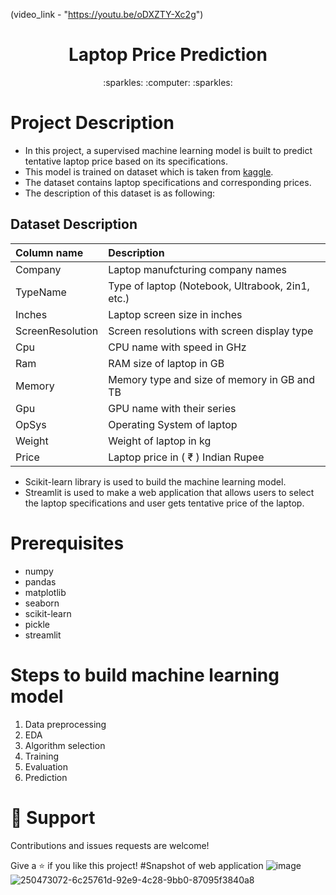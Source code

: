 (video_link - "https://youtu.be/oDXZTY-Xc2g")

<h1 align="center"> Laptop Price Prediction </h1>

<p align="center">:sparkles: :computer: :sparkles:</p>

# Project Description

- In this project, a supervised machine learning model is built to predict tentative laptop price based on its specifications.
- This model is trained on dataset which is taken from [kaggle](https://www.kaggle.com/datasets/aggle6666/laptop-price-prediction-dataset).
- The dataset contains laptop specifications and corresponding prices.
- The description of this dataset is as following:

## Dataset Description
| Column name      | Description                                                |
| :----------------| :----------------------------------------------------------|
| Company          | Laptop manufcturing company names                          |
| TypeName         | Type of laptop (Notebook, Ultrabook, 2in1, etc.) |
| Inches           | Laptop screen size in inches                               |
| ScreenResolution | Screen resolutions with screen display type                |
| Cpu              | CPU name with speed in GHz                                 |
| Ram              | RAM size of laptop  in GB                                  |
| Memory           | Memory type and size of memory in GB and TB                |
| Gpu              | GPU name with their series                                 |
| OpSys            | Operating System of laptop                                 |
| Weight           | Weight of laptop in kg                                     |
| Price            | Laptop price in ( ₹ ) Indian Rupee                         |

- Scikit-learn library is used to build the machine learning model.
- Streamlit is used to make a web application that allows users to select the laptop specifications and user gets tentative price of the laptop.

# Prerequisites
- numpy
- pandas
- matplotlib
- seaborn
- scikit-learn
- pickle
- streamlit

# Steps to build machine learning model
1. Data preprocessing
2. EDA
3. Algorithm selection
4. Training
5. Evaluation
6. Prediction

# 🤝 Support

Contributions and issues requests are welcome!

Give a :star: if you like this project!
#Snapshot of web application
![image](https://github.com/Ritikkr748092/Laptop-Price-Prediction/assets/94426888/d1d8c42f-065d-49ae-ae0d-506a62e52ded)
![250473072-6c25761d-92e9-4c28-9bb0-87095f3840a8](https://github.com/Ritikkr748092/Laptop-Price-Prediction/assets/94426888/65dfc1fa-dbe6-4bd7-89ab-f9edea500420)


